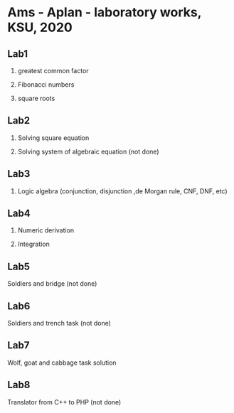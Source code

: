 # Ams - Aplan - laboratory works, KSU, 2020

## Lab1

1. greatest common factor

2. Fibonacci numbers

3. square roots

## Lab2 

1. Solving square equation

2. Solving system of algebraic equation (not done)

## Lab3

1. Logic algebra (conjunction, disjunction ,de Morgan rule, CNF, DNF, etc)

## Lab4

1. Numeric derivation

2. Integration

## Lab5 

Soldiers and bridge (not done)

## Lab6

Soldiers and trench task (not done)

## Lab7

Wolf, goat and cabbage task solution

## Lab8

Translator from C++ to PHP (not done)
